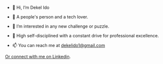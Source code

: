 - 👋 Hi, I’m Dekel Ido

- 🧲 A people's person and a tech lover.

- 👀 I’m interested in any new challenge or puzzle.

- 🎯 High self-disciplined with a constant drive for professional excellence. 
 
- 📫 You can reach me at dekelido1@gmail.com

 [Or connect with me on Linkedin](https://www.linkedin.com/in/dekel-ido/ "Linkedin link").

